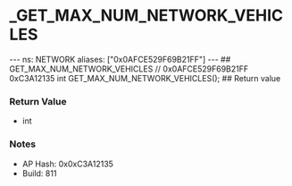 # _GET_MAX_NUM_NETWORK_VEHICLES

--- ns: NETWORK aliases: ["0x0AFCE529F69B21FF"] --- ## GET_MAX_NUM_NETWORK_VEHICLES  // 0x0AFCE529F69B21FF 0xC3A12135 int GET_MAX_NUM_NETWORK_VEHICLES();  ## Return value

### Return Value
* int

### Notes
* AP Hash: 0x0xC3A12135
* Build: 811

